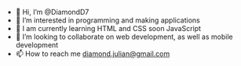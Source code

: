 - 👋 Hi, I’m @DiamondD7
- 👀 I’m interested in programming and making applications
- 🌱 I am currently learning HTML and CSS soon JavaScript
- 💞️ I’m looking to collaborate on web development, as well as mobile development
- 📫 How to reach me diamond.julian@gmail.com

<!---
DiamondD7/DiamondD7 is a ✨ special ✨ repository because its `README.md` (this file) appears on your GitHub profile.
You can click the Preview link to take a look at your changes.
--->
